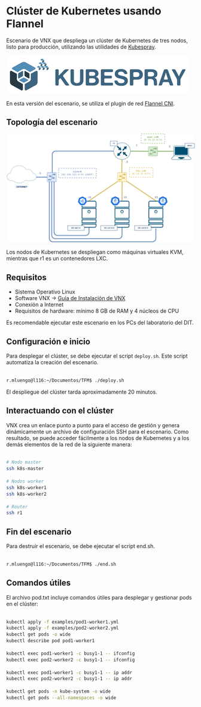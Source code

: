 # Clúster de Kubernetes usando Flannel

Escenario de VNX que despliega un clúster de Kubernetes de tres nodos, listo para producción, utilizando las utilidades de [Kubespray](https://kubespray.io/#/).

![kubespray](docs/kubespray-logo.png)

En esta versión del escenario, se utiliza el plugin de red [Flannel CNI](https://github.com/flannel-io/flannel).

## Topología del escenario

![Escenario de VNX Kubespray](docs/scenario.png)

Los nodos de Kubernetes se despliegan como máquinas virtuales KVM, mientras que r1 es un contenedores LXC.

## Requisitos

- Sistema Operativo Linux
- Software VNX -> [Guía de Instalación de VNX](https://web.dit.upm.es/vnxwiki/index.php/Vnx-install)
- Conexión a Internet
- Requisitos de hardware: mínimo 8 GB de RAM y 4 núcleos de CPU

Es recomendable ejecutar este escenario en los PCs del laboratorio del DIT.

## Configuración e inicio

Para desplegar el clúster, se debe ejecutar el script `deploy.sh`. Este script automatiza la creación del escenario.

```bash

r.mluengo@l116:~/Documentos/TFM$ ./deploy.sh

```
El despliegue del clúster tarda aproximadamente 20 minutos.

## Interactuando con el clúster

VNX crea un enlace punto a punto para el acceso de gestión y genera dinámicamente un archivo de configuración SSH para el escenario. 
Como resultado, se puede acceder fácilmente a los nodos de Kubernetes y a los demás elementos de la red de la siguiente manera:

```bash

# Nodo master
ssh k8s-master

# Nodos worker
ssh k8s-worker1
ssh k8s-worker2

# Router
ssh r1

```

## Fin del escenario

Para destruir el escenario, se debe ejecutar el script end.sh.

```bash

r.mluengo@l116:~/Documentos/TFM$ ./end.sh

```

## Comandos útiles

El archivo pod.txt incluye comandos útiles para desplegar y gestionar pods en el clúster:

```bash

kubectl apply -f examples/pod1-worker1.yml
kubectl apply -f examples/pod2-worker2.yml
kubectl get pods -o wide
kubectl describe pod pod1-worker1

kubectl exec pod1-worker1 -c busy1-1 -- ifconfig
kubectl exec pod2-worker2 -c busy1-1 -- ifconfig

kubectl exec pod1-worker1 -c busy1-1 -- ip addr
kubectl exec pod2-worker2 -c busy1-1 -- ip addr

kubectl get pods -n kube-system -o wide
kubectl get pods --all-namespaces -o wide

```









